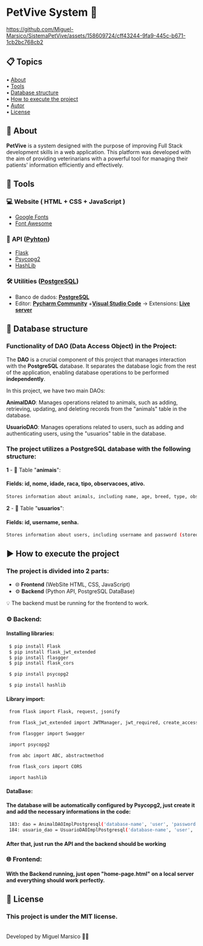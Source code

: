 <h1>
    PetVive System 🐾
</h1>

https://github.com/Miguel-Marsico/SistemaPetVive/assets/158609724/cff43244-9fa9-445c-b671-1cb2bc768cb2

 ## 📋 Topics
<div>
 • <a href="#-about">About</a> </br>
 • <a href="#-tools">Tools</a> </br>
 • <a href="#-database structure">Database structure</a> </br>
 • <a href="#-how to execute the project">How to execute the project</a> </br>
 • <a href="#-autor">Autor</a> </br>
 • <a href="#license">License</a></br>
</div>

## 📗 About

**PetVive** is a system designed with the purpose of improving Full Stack development skills in a web application. This platform was developed with the aim of providing veterinarians with a powerful tool for managing their patients' information efficiently and effectively.

## 🔧 Tools

### 💻 **Website** ( HTML + CSS + JavaScript )

- [Google Fonts](https://fonts.googleapis.com/css2?family=Gabarito:wght@400;500;600;700;800;900&display=swap)
- [Font Awesome](https://cdnjs.cloudflare.com/ajax/libs/font-awesome/4.7.0/css/font-awesome.min.cs)

### 🔄 **API** ([Pyhton](https://www.python.org))

- [Flask](https://flask.palletsprojects.com/en/3.0.x/)
- [Psycopg2](https://www.psycopg.org/docs/)
- [HashLib](https://docs.python.org/3/library/hashlib.html)

### 🛠️ **Utilities** ([PostgreSQL](https://www.postgresql.org/docs/))

- Banco de dados: **[PostgreSQL](https://www.postgresql.org/docs/)**
- Editor: **[Pycharm Community](https://www.jetbrains.com/pt-br/pycharm/)** +**[Visual Studio Code](https://code.visualstudio.com/)** → Extensions: **[Live server](https://marketplace.visualstudio.com/items?itemName=ritwickdey.LiveServer)** 

## 📂 Database structure

### Functionality of DAO (Data Access Object) in the Project:

The **DAO** is a crucial component of this project that manages interaction with the **PostgreSQL** database. It separates the database logic from the rest of the application, enabling database operations to be performed **independently**.

In this project, we have two main DAOs:

**AnimalDAO**: Manages operations related to animals, such as adding, retrieving, updating, and deleting records from the "animals" table in the database.

**UsuarioDAO**: Manages operations related to users, such as adding and authenticating users, using the "usuarios" table in the database.

### The project utilizes a PostgreSQL database with the following structure:

**1** - 🐾 Table "**animais**":

#### Fields: id, nome, idade, raca, tipo, observacoes, ativo.
```bash
Stores information about animals, including name, age, breed, type, observations, and active status.
```

**2** - 👤 Table "**usuarios**":

#### Fields: id, username, senha.

```bash
Stores information about users, including username and password (stored as a password hash).
```

## ▶ How to execute the project

### The project is divided into **2** parts:

 - 🌐 **Frontend** (WebSite HTML, CSS, JavaScript)
 - ⚙️ **Backend** (Python API, PostgreSQL DataBase)
 
 💡 The backend must be running for the frontend to work.

### ⚙️ Backend:

#### Installing libraries:

```bash
 $ pip install Flask
 $ pip install flask_jwt_extended
 $ pip install flasgger
 $ pip install flask_cors
```
```bash
 $ pip install psycopg2
``` 
```bash
 $ pip install hashlib
```

#### Library import:

```bash
 from flask import Flask, request, jsonify

 from flask_jwt_extended import JWTManager, jwt_required, create_access_token, get_jwt_identity

 from flasgger import Swagger

 import psycopg2

 from abc import ABC, abstractmethod

 from flask_cors import CORS

 import hashlib
```

#### DataBase:

#### The database will be **automatically** configured by **Psycopg2**, just create it and add the necessary informations in the code:

```bash
 183: dao = AnimalDAOImplPostgresql('database-name', 'user', 'password', 'host')
 184: usuario_dao = UsuarioDAOImplPostgresql('database-name', 'user', 'password', 'host')
```

#### After that, just run the **API** and the **backend** should be working

### 🌐 Frontend:

#### With the **Backend running**, just open "**home-page.html**" on a **local server** and everything should work perfectly.

## 📜 License

### This project is under the MIT license. 
<br>
Developed by Miguel Marsico 👋🏻
